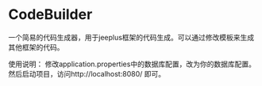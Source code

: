 # CodeBuilder
一个简易的代码生成器，用于jeeplus框架的代码生成。可以通过修改模板来生成其他框架的代码。

使用说明：
修改application.properties中的数据库配置，改为你的数据库配置。然后启动项目，访问http://localhost:8080/ 即可。
